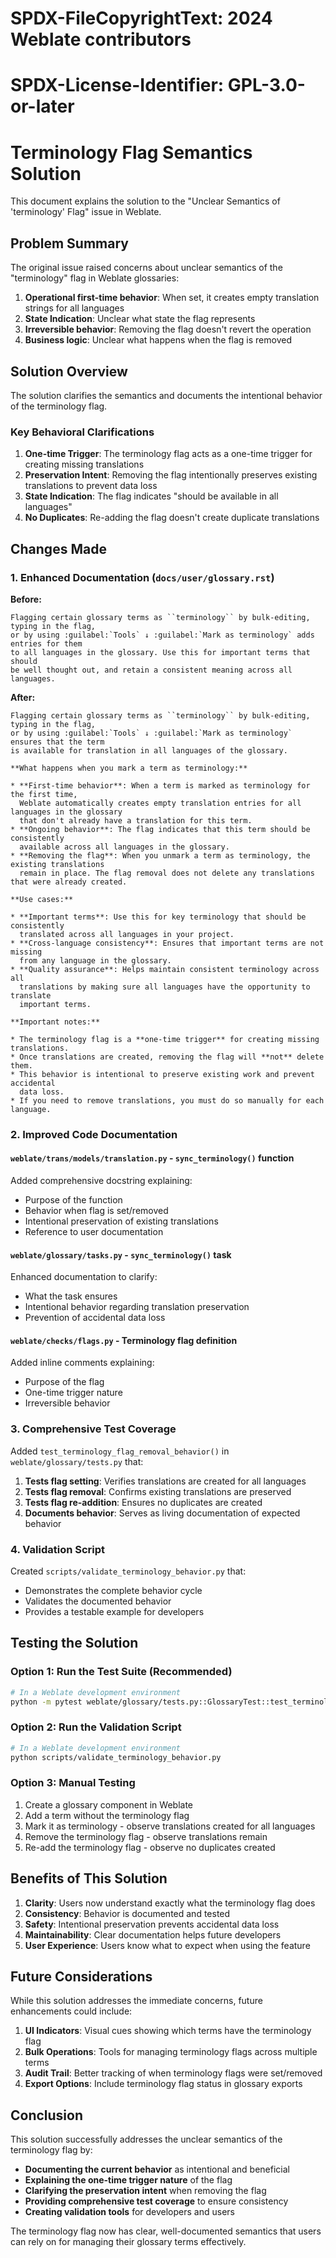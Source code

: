 # SPDX-FileCopyrightText: 2024 Weblate contributors
# SPDX-License-Identifier: GPL-3.0-or-later

# Terminology Flag Semantics Solution

This document explains the solution to the "Unclear Semantics of 'terminology' Flag" issue in Weblate.

## Problem Summary

The original issue raised concerns about unclear semantics of the "terminology" flag in Weblate glossaries:

1. **Operational first-time behavior**: When set, it creates empty translation strings for all languages
2. **State Indication**: Unclear what state the flag represents
3. **Irreversible behavior**: Removing the flag doesn't revert the operation
4. **Business logic**: Unclear what happens when the flag is removed

## Solution Overview

The solution clarifies the semantics and documents the intentional behavior of the terminology flag.

### Key Behavioral Clarifications

1. **One-time Trigger**: The terminology flag acts as a one-time trigger for creating missing translations
2. **Preservation Intent**: Removing the flag intentionally preserves existing translations to prevent data loss
3. **State Indication**: The flag indicates "should be available in all languages"
4. **No Duplicates**: Re-adding the flag doesn't create duplicate translations

## Changes Made

### 1. Enhanced Documentation (`docs/user/glossary.rst`)

**Before:**
```
Flagging certain glossary terms as ``terminology`` by bulk-editing, typing in the flag,
or by using :guilabel:`Tools` ↓ :guilabel:`Mark as terminology` adds entries for them
to all languages in the glossary. Use this for important terms that should
be well thought out, and retain a consistent meaning across all languages.
```

**After:**
```
Flagging certain glossary terms as ``terminology`` by bulk-editing, typing in the flag,
or by using :guilabel:`Tools` ↓ :guilabel:`Mark as terminology` ensures that the term
is available for translation in all languages of the glossary.

**What happens when you mark a term as terminology:**

* **First-time behavior**: When a term is marked as terminology for the first time, 
  Weblate automatically creates empty translation entries for all languages in the glossary 
  that don't already have a translation for this term.
* **Ongoing behavior**: The flag indicates that this term should be consistently 
  available across all languages in the glossary.
* **Removing the flag**: When you unmark a term as terminology, the existing translations 
  remain in place. The flag removal does not delete any translations that were already created.

**Use cases:**

* **Important terms**: Use this for key terminology that should be consistently 
  translated across all languages in your project.
* **Cross-language consistency**: Ensures that important terms are not missing 
  from any language in the glossary.
* **Quality assurance**: Helps maintain consistent terminology across all 
  translations by making sure all languages have the opportunity to translate 
  important terms.

**Important notes:**

* The terminology flag is a **one-time trigger** for creating missing translations.
* Once translations are created, removing the flag will **not** delete them.
* This behavior is intentional to preserve existing work and prevent accidental 
  data loss.
* If you need to remove translations, you must do so manually for each language.
```

### 2. Improved Code Documentation

#### `weblate/trans/models/translation.py` - `sync_terminology()` function

Added comprehensive docstring explaining:
- Purpose of the function
- Behavior when flag is set/removed
- Intentional preservation of existing translations
- Reference to user documentation

#### `weblate/glossary/tasks.py` - `sync_terminology()` task

Enhanced documentation to clarify:
- What the task ensures
- Intentional behavior regarding translation preservation
- Prevention of accidental data loss

#### `weblate/checks/flags.py` - Terminology flag definition

Added inline comments explaining:
- Purpose of the flag
- One-time trigger nature
- Irreversible behavior

### 3. Comprehensive Test Coverage

Added `test_terminology_flag_removal_behavior()` in `weblate/glossary/tests.py` that:

1. **Tests flag setting**: Verifies translations are created for all languages
2. **Tests flag removal**: Confirms existing translations are preserved
3. **Tests flag re-addition**: Ensures no duplicates are created
4. **Documents behavior**: Serves as living documentation of expected behavior

### 4. Validation Script

Created `scripts/validate_terminology_behavior.py` that:
- Demonstrates the complete behavior cycle
- Validates the documented behavior
- Provides a testable example for developers

## Testing the Solution

### Option 1: Run the Test Suite (Recommended)

```bash
# In a Weblate development environment
python -m pytest weblate/glossary/tests.py::GlossaryTest::test_terminology_flag_removal_behavior -v
```

### Option 2: Run the Validation Script

```bash
# In a Weblate development environment
python scripts/validate_terminology_behavior.py
```

### Option 3: Manual Testing

1. Create a glossary component in Weblate
2. Add a term without the terminology flag
3. Mark it as terminology - observe translations created for all languages
4. Remove the terminology flag - observe translations remain
5. Re-add the terminology flag - observe no duplicates created

## Benefits of This Solution

1. **Clarity**: Users now understand exactly what the terminology flag does
2. **Consistency**: Behavior is documented and tested
3. **Safety**: Intentional preservation prevents accidental data loss
4. **Maintainability**: Clear documentation helps future developers
5. **User Experience**: Users know what to expect when using the feature

## Future Considerations

While this solution addresses the immediate concerns, future enhancements could include:

1. **UI Indicators**: Visual cues showing which terms have the terminology flag
2. **Bulk Operations**: Tools for managing terminology flags across multiple terms
3. **Audit Trail**: Better tracking of when terminology flags were set/removed
4. **Export Options**: Include terminology flag status in glossary exports

## Conclusion

This solution successfully addresses the unclear semantics of the terminology flag by:

- **Documenting the current behavior** as intentional and beneficial
- **Explaining the one-time trigger nature** of the flag
- **Clarifying the preservation intent** when removing the flag
- **Providing comprehensive test coverage** to ensure consistency
- **Creating validation tools** for developers and users

The terminology flag now has clear, well-documented semantics that users can rely on for managing their glossary terms effectively.
